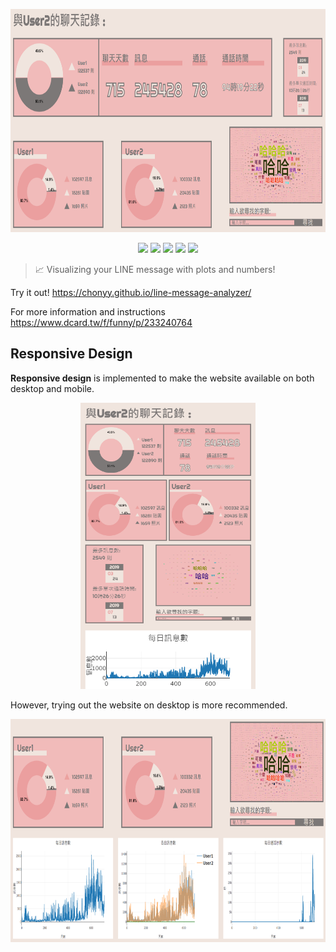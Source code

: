 <p align=center>
    <img src="img/demo1.PNG" width="724.8" height="356.8">
</p>

<p align=center>
    <a target="_blank" href="http://makeapullrequest.com" title="PRs Welcome"><img src="https://img.shields.io/badge/PRs-welcome-brightgreen.svg"></a>
    <a target="_blank" href="#" title="language count"><img src="https://img.shields.io/github/languages/count/chonyy/line-message-analyzer"></a>
    <a target="_blank" href="#" title="top language"><img src="https://img.shields.io/github/languages/top/chonyy/line-message-analyzer?color=orange"></a>
    <a target="_blank" href="https://opensource.org/licenses/MIT" title="License: MIT"><img src="https://img.shields.io/badge/License-MIT-green.svg"></a>
    <a target="_blank" href="#" title="repo size"><img src="https://img.shields.io/github/repo-size/chonyy/line-message-analyzer"></a>

</p>

> 📈 Visualizing your LINE message with plots and numbers!

Try it out! https://chonyy.github.io/line-message-analyzer/

For more information and instructions https://www.dcard.tw/f/funny/p/233240764

## Responsive Design

**Responsive design** is implemented to make the website available on both desktop and mobile.

<p align=center>
    <img src="img/demo-mobile.PNG" width="279.6" height="458.4">
</p>

However, trying out the website on desktop is more recommended.

<p align=center>
    <img src="img/demo2.PNG" width="724.8" height="356.8">
</p>
